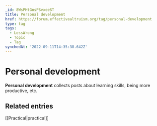 ```yaml
---
_id: 8WsPHtGnsPSvxeeST
title: Personal development
href: https://forum.effectivealtruism.org/tag/personal-development
type: tag
tags:
  - LessWrong
  - Topic
  - Tag
synchedAt: '2022-09-11T14:35:38.642Z'
---
```

# Personal development

**Personal development** collects posts about learning skills, being more productive, etc.

Related entries
---------------

[[Practical|practical]]